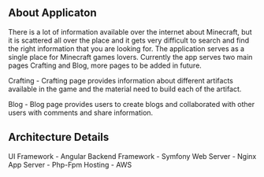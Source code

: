 ## About Applicaton

There is a lot of information available over the internet about Minecraft, but it is scattered all over the place and it gets very difficult to search and find the right information that you are looking for.
The application serves as a single place for Minecraft games lovers.
Currently the app serves two main pages Crafting and Blog, more pages to be added in future.

Crafting - Crafting page provides information about different artifacts available in the game and the material need to build each of the artifact.

Blog - Blog page provides users to create blogs and collaborated with other users with comments and share information.

## Architecture Details

UI Framework - Angular
Backend Framework - Symfony
Web Server - Nginx
App Server - Php-Fpm
Hosting - AWS
